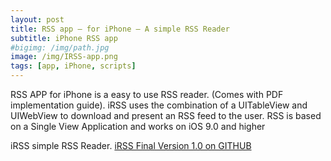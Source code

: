 ```yaml
---
layout: post
title: RSS app – for iPhone – A simple RSS Reader
subtitle: iPhone RSS app
#bigimg: /img/path.jpg
image: /img/IRSS-app.png
tags: [app, iPhone, scripts]
---
```


RSS APP for iPhone is a easy to use RSS reader. (Comes with PDF implementation guide). iRSS uses the combination of a UITableView and UIWebView to download and present an RSS feed to the user. RSS is based on a Single View Application and works on iOS 9.0 and higher

iRSS simple RSS Reader. [iRSS Final Version 1.0 on GITHUB](https://github.com/falkzone/iRSS-APP)
